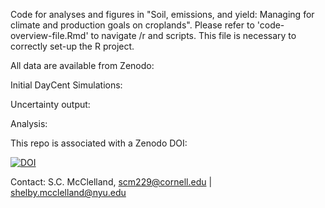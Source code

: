 Code for analyses and figures in "Soil, emissions, and yield: Managing for climate and production goals on croplands".
Please refer to 'code-overview-file.Rmd' to navigate /r and scripts. This file is necessary to correctly set-up the R project. 

All data are available from Zenodo:

Initial DayCent Simulations: 

Uncertainty output:

Analysis: 

This repo is associated with a Zenodo DOI:

[![DOI](https://zenodo.org/badge/DOI/10.5281/zenodo.14907984.svg)](https://doi.org/10.5281/zenodo.14907984)

Contact: S.C. McClelland, scm229@cornell.edu | shelby.mcclelland@nyu.edu
